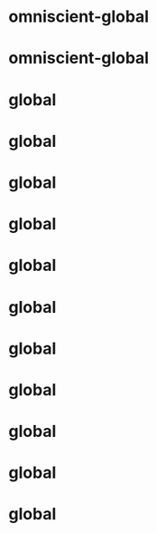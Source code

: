 # omniscient-global
# omniscient-global
# global
# global
# global
# global
# global
# global
# global
# global
# global
# global
# global
